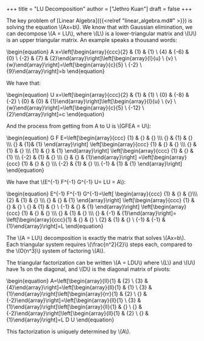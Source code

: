 +++
title = "LU Decomposition"
author = ["Jethro Kuan"]
draft = false
+++

The key problem of [Linear Algebra]({{<relref "linear_algebra.md#" >}}) is solving the equation \\(Ax=b\\). We know that
with Gaussian elimination, we can decompose \\(A = LU\\), where \\(L\\) is a
lower-triangular matrix and \\(U\\) is an upper triangular matrix. An example speaks
a thousand words:

\begin{equation}
  A x=\left[\begin{array}{ccc}{2} & {1} & {1} \\ {4} & {-6} & {0} \\ {-2} & {7} & {2}\end{array}\right]\left[\begin{array}{l}{u} \\ {v} \\ {w}\end{array}\right]=\left[\begin{array}{c}{5} \\ {-2} \\ {9}\end{array}\right]=b
\end{equation}

We have that:

\begin{equation}
  U x=\left[\begin{array}{ccc}{2} & {1} & {1} \\ {0} & {-8} & {-2} \\ {0} & {0} & {1}\end{array}\right]\left[\begin{array}{l}{u} \\ {v} \\ {w}\end{array}\right]=\left[\begin{array}{c}{5} \\ {-12} \\ {2}\end{array}\right]=c
\end{equation}

And the process from getting from A to U is \\(GFEA = U\\):

\begin{equation}
  G F E=\left[\begin{array}{ccc}
                {1} & {} & {} \\\\\\
                {} & {1} & {} \\\\\\
                {} & {1}& {1}
              \end{array}\right]
            \left[\begin{array}{ccc}
                    {1} & {} & {} \\\\\\
                    {} & {1} & {} \\\\\\
                    {1} & {} & {1}
                  \end{array}\right]
                \left[\begin{array}{ccc}
                        {1} & {} & {1} \\\\\\
                        {-2} & {1} & {} \\\\\\
                        {} & {} & {1}\end{array}\right]
                    =\left[\begin{array}{ccc}
                             {1} & {} & {} \\\\\\
                             {-2} & {1} & {} \\\\\\
                             {-1} & {1} & {1}
                           \end{array}\right]
\end{equation}

We have that \\(E^{-1} F^{-1} G^{-1} U= LU = A\\):

\begin{equation}
  E^{-1} F^{-1} G^{-1}=\left[
    \begin{array}{ccc}
      {1} & {} & {}\\\\\\
      {2} & {1} & {} \\\\\\
      {} & {} & {1}
    \end{array}\right]
  \left[\begin{array}{ccc}
          {1} & {}  & {} \\ {} & {1} & {} \\ {-1} & {} & {1}
        \end{array}\right]
      \left[\begin{array}{ccc}
              {1} & {} & {} \\\\\\
              {} & {1} & {} \\\\\\
              {} & {-1} & {1}\end{array}\right]=
          \left[\begin{array}{ccc}{1} & {} & {} \\ {2} & {1} & {} \\ {-1} & {-1} & {1}\end{array}\right]=L
\end{equation}

The \\(A = LU\\) decomposition is exactly the matrix that solves \\(Ax=b\\).
Each triangular system requires \\(\frac{n^2}{2}\\) steps each, compared
to the \\(O(n^3)\\) system of factoring \\(A\\).

The triangular factorization can be written \\(A = LDU\\) where \\(L\\) and
\\(U\\) have 1s on the diagonal, and \\(D\\) is the diagonal matrix of pivots:

\begin{equation}
  A=\left[\begin{array}{ll}{1} & {2} \\ {3} & {4}\end{array}\right]=\left[\begin{array}{ll}{1} & {1} \\ {3} & {1}\end{array}\right]\left[\begin{array}{rr}{1} & {2} \\ {} & {-2}\end{array}\right]=\left[\begin{array}{ll}{1} \\ {3} & {1}\end{array}\right]\left[\begin{array}{ll}{1} & {} \\ {} & {-2}\end{array}\right]\left[\begin{array}{ll}{1} & {2} \\ {} & {1}\end{array}\right]=L D U
\end{equation}

This factorization is uniquely determined by \\(A\\).